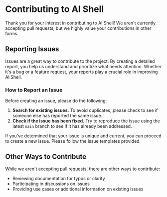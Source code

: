 # Contributing to AI Shell

Thank you for your interest in contributing to AI Shell! We aren't currently accepting pull
requests, but we highly value your contributions in other forms.

## Reporting Issues

Issues are a great way to contribute to the project. By creating a detailed report, you help us
understand and prioritize what needs attention. Whether it's a bug or a feature request, your
reports play a crucial role in improving AI Shell.

### How to Report an Issue

Before creating an issue, please do the following:

1. **Search for existing issues.** To avoid duplicates, please check to see if someone else has
   reported the same issue.
2. **Check if the issue has been fixed.** Try to reproduce the issue using the latest `main` branch
   to see if it has already been addressed.

If you've determined that your issue is unique and current, you can proceed to create a new issue.
Please follow the issue templates provided.

## Other Ways to Contribute

While we aren't accepting pull requests, there are other ways to contribute:

- Reviewing documentation for typos or clarity
- Participating in discussions on issues
- Providing use cases or additional information on existing issues

